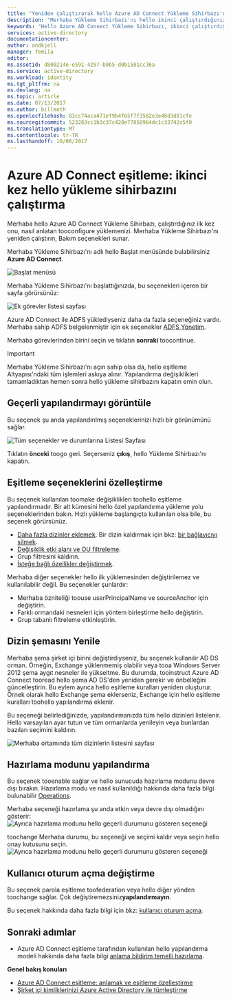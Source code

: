 ```yaml
---
title: "Yeniden çalıştırarak hello Azure AD Connect Yükleme Sihirbazı'nı | Microsoft Docs"
description: "Merhaba Yükleme Sihirbazı'nı hello ikinci çalıştırdığınızda nasıl çalıştığını açıklar."
keywords: "Hello Azure AD Connect Yükleme Sihirbazı, ikinci çalıştırdığınızda bakım ayarlarını hello yapılandırmanıza olanak sağlar"
services: active-directory
documentationcenter: 
author: andkjell
manager: femila
editor: 
ms.assetid: d800214e-e591-4297-b9b5-d0b1581cc36a
ms.service: active-directory
ms.workload: identity
ms.tgt_pltfrm: na
ms.devlang: na
ms.topic: article
ms.date: 07/13/2017
ms.author: billmath
ms.openlocfilehash: 83cc74aca471ef9b4f65f7f3582e3e48d3d81cfe
ms.sourcegitcommit: 523283cc1b3c37c428e77850964dc1c33742c5f0
ms.translationtype: MT
ms.contentlocale: tr-TR
ms.lasthandoff: 10/06/2017
---
```

# <a name="azure-ad-connect-sync-running-hello-installation-wizard-a-second-time"></a>Azure AD Connect eşitleme: ikinci kez hello yükleme sihirbazını çalıştırma
Merhaba hello Azure AD Connect Yükleme Sihirbazı, çalıştırdığınız ilk kez onu, nasıl anlatan tooconfigure yüklemenizi. Merhaba Yükleme Sihirbazı'nı yeniden çalıştırın, Bakım seçenekleri sunar.

Merhaba Yükleme Sihirbazı'nı adlı hello Başlat menüsünde bulabilirsiniz **Azure AD Connect**.

![Başlat menüsü](./media/active-directory-aadconnectsync-installation-wizard/startmenu.png)

Merhaba Yükleme Sihirbazı'nı başlattığınızda, bu seçenekleri içeren bir sayfa görürsünüz:

![Ek görevler listesi sayfası](./media/active-directory-aadconnectsync-installation-wizard/additionaltasks.png)

Azure AD Connect ile ADFS yüklediyseniz daha da fazla seçeneğiniz vardır. Merhaba sahip ADFS belgelenmiştir için ek seçenekler [ADFS Yönetim](active-directory-aadconnect-federation-management.md#manage-ad-fs).

Merhaba görevlerinden birini seçin ve tıklatın **sonraki** toocontinue.

> [!IMPORTANT]
> Merhaba Yükleme Sihirbazı'nı açın sahip olsa da, hello eşitleme Altyapısı'ndaki tüm işlemleri askıya alınır. Yapılandırma değişiklikleri tamamladıktan hemen sonra hello yükleme sihirbazını kapatın emin olun.
>
>

## <a name="view-current-configuration"></a>Geçerli yapılandırmayı görüntüle
Bu seçenek şu anda yapılandırılmış seçeneklerinizi hızlı bir görünümünü sağlar.

![Tüm seçenekler ve durumlarına Listesi Sayfası](./media/active-directory-aadconnectsync-installation-wizard/viewconfig.png)

Tıklatın **önceki** toogo geri. Seçerseniz **çıkış**, hello Yükleme Sihirbazı'nı kapatın.

## <a name="customize-synchronization-options"></a>Eşitleme seçeneklerini özelleştirme
Bu seçenek kullanılan toomake değişiklikleri toohello eşitleme yapılandırmadır. Bir alt kümesini hello özel yapılandırma yükleme yolu seçeneklerinden bakın. Hızlı yükleme başlangıçta kullanılan olsa bile, bu seçenek görürsünüz.

* [Daha fazla dizinler eklemek](active-directory-aadconnect-get-started-custom.md#connect-your-directories). Bir dizin kaldırmak için bkz: [bir bağlayıcıyı silmek](active-directory-aadconnectsync-service-manager-ui-connectors.md#delete).
* [Değişiklik etki alanı ve OU filtreleme](active-directory-aadconnect-get-started-custom.md#domain-and-ou-filtering).
* Grup filtresini kaldırın.
* [İsteğe bağlı özellikler değiştirmek](active-directory-aadconnect-get-started-custom.md#optional-features).

Merhaba diğer seçenekler hello ilk yüklemesinden değiştirilemez ve kullanılabilir değil. Bu seçenekler şunlardır:

* Merhaba özniteliği toouse userPrincipalName ve sourceAnchor için değiştirin.
* Farklı ormandaki nesneleri için yöntem birleştirme hello değiştirin.
* Grup tabanlı filtreleme etkinleştirin.

## <a name="refresh-directory-schema"></a>Dizin şemasını Yenile
Merhaba şema şirket içi birini değiştirdiyseniz, bu seçenek kullanılır AD DS orman. Örneğin, Exchange yüklenmemiş olabilir veya tooa Windows Server 2012 şema aygıt nesneler ile yükseltme. Bu durumda, tooinstruct Azure AD Connect tooread hello şema AD DS'den yeniden gerekir ve önbelleğini güncelleştirin. Bu eylem ayrıca hello eşitleme kuralları yeniden oluşturur. Örnek olarak hello Exchange şema eklerseniz, Exchange için hello eşitleme kuralları toohello yapılandırma eklenir.

Bu seçeneği belirlediğinizde, yapılandırmanızda tüm hello dizinleri listelenir. Hello varsayılan ayar tutun ve tüm ormanlarda yenileyin veya bunlardan bazıları seçimini kaldırın.

![Merhaba ortamında tüm dizinlerin listesini sayfası](./media/active-directory-aadconnectsync-installation-wizard/refreshschema.png)

## <a name="configure-staging-mode"></a>Hazırlama modunu yapılandırma
Bu seçenek tooenable sağlar ve hello sunucuda hazırlama modunu devre dışı bırakın. Hazırlama modu ve nasıl kullanıldığı hakkında daha fazla bilgi bulunabilir [Operations](active-directory-aadconnectsync-operations.md#staging-mode).

Merhaba seçeneği hazırlama şu anda etkin veya devre dışı olmadığını gösterir:  
![Ayrıca hazırlama modunu hello geçerli durumunu gösteren seçeneği](./media/active-directory-aadconnectsync-installation-wizard/stagingmodecurrentstate.png)

toochange Merhaba durumu, bu seçeneği ve seçimi kaldır veya seçin hello onay kutusunu seçin.  
![Ayrıca hazırlama modunu hello geçerli durumunu gösteren seçeneği](./media/active-directory-aadconnectsync-installation-wizard/stagingmodeenable.png)

## <a name="change-user-sign-in"></a>Kullanıcı oturum açma değiştirme
Bu seçenek parola eşitleme toofederation veya hello diğer yönden toochange sağlar. Çok değiştiremezsiniz**yapılandırmayın**.

Bu seçenek hakkında daha fazla bilgi için bkz: [kullanıcı oturum açma](active-directory-aadconnect-user-signin.md#changing-the-user-sign-in-method).

## <a name="next-steps"></a>Sonraki adımlar
* Azure AD Connect eşitleme tarafından kullanılan hello yapılandırma modeli hakkında daha fazla bilgi [anlama bildirim temelli hazırlama](active-directory-aadconnectsync-understanding-declarative-provisioning.md).

**Genel bakış konuları**

* [Azure AD Connect eşitleme: anlamak ve eşitleme özelleştirme](active-directory-aadconnectsync-whatis.md)
* [Şirket içi kimliklerinizi Azure Active Directory ile tümleştirme](active-directory-aadconnect.md)
